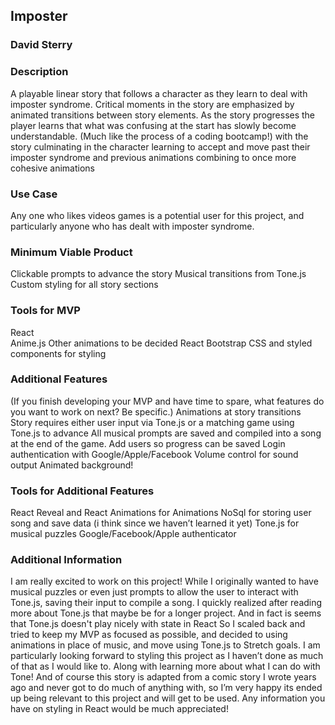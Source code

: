 ## Imposter
### David Sterry

### Description
A playable linear story that follows a character as they learn to deal with imposter syndrome. Critical moments in the story are emphasized by animated transitions between story elements. As the story progresses the player learns that what was confusing at the start has slowly become understandable. (Much like the process of a coding bootcamp!) with the story culminating in the character learning to accept and move past their imposter syndrome and previous animations combining to once more cohesive animations 

### Use Case
Any one who likes videos games is a potential user for this project, and particularly anyone who has dealt with imposter syndrome. 

### Minimum Viable Product

Clickable prompts to advance the story
Musical transitions from Tone.js
Custom styling for all story sections 

### Tools for MVP

React	
Anime.js
Other animations to be decided
React Bootstrap
CSS and styled components for styling 

### Additional Features
(If you finish developing your MVP and have time to spare, what features do you want to work on next? Be specific.)
Animations at story transitions 	
Story requires either user input via Tone.js or a matching game using Tone.js to advance 
All musical prompts are saved and compiled into a song at the end of the game. 
Add users so progress can be saved
Login authentication with Google/Apple/Facebook
Volume control for sound output 
Animated background! 

### Tools for Additional Features
React Reveal and React Animations for Animations 
NoSql for storing user song and save data (i think since we haven’t learned it yet)
Tone.js for musical puzzles 
Google/Facebook/Apple authenticator 

### Additional Information

I am really excited to work on this project! While I originally wanted to have musical puzzles or even just prompts to allow the user to interact with Tone.js, saving their input to compile a song. I quickly realized after reading more about Tone.js that maybe be for a longer project. And in fact is seems that Tone.js doesn't play nicely with state in React So I scaled back and tried to keep my MVP as focused as possible, and decided to using animations in place of music, and move using Tone.js to Stretch goals. I am particularly looking forward to styling this project as I haven’t done as much of that as I would like to. Along with learning more about what I can do with Tone! And of course this story is adapted from a comic story I wrote years ago and never got to do much of anything with, so I’m very happy its ended up being relevant to this project and will get to be used. Any information you have on styling in React would be much appreciated! 